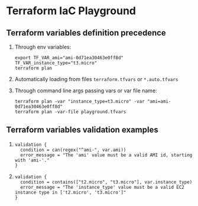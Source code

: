 # Terraform IaC Playground

## Terraform variables definition precedence

1. Through env variables: 
    ```
    export TF_VAR_ami="ami-0d71ea30463e0ff8d" TF_VAR_instance_type="t3.micro"
    terraform plan
    ```

2. Automatically loading from files `terraform.tfvars` or `*.auto.tfvars` 

3. Through command line args passing vars or var file name: 
    ```
    terraform plan -var "instance_type=t3.micro" -var "ami=ami-0d71ea30463e0ff8d"
    terraform plan -var-file playground.tfvars
    ```

## Terraform variables validation examples
1. 
    ```
    validation {
      condition = can(regex("^ami-", var.ami))
      error_message = "The 'ami' value must be a valid AMI id, starting with 'ami-'."
    }
    ```
2. 
    ```
    validation {
      condition = contains(["t2.micro", "t3.micro"], var.instance_type)
      error_message = "The 'instance_type' value must be a valid EC2 instance type in ['t2.micro', 't3.micro']"
    }
    ```